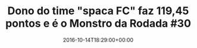 ---
layout: post
title: "Dono do time \"spaca FC\" faz 119,45 pontos e é o Monstro da Rodada #30"
date: 2016-10-14T18:29:00+00:00
external_link: "http://globoesporte.globo.com/cartola-fc/ep/monstros/listerine/monstro-listerine/noticia/2016/10/dono-do-time-spaca-fc-faz-11945-pontos-e-e-o-monstro-da-rodada-30.html"
categories: news globo.com
---